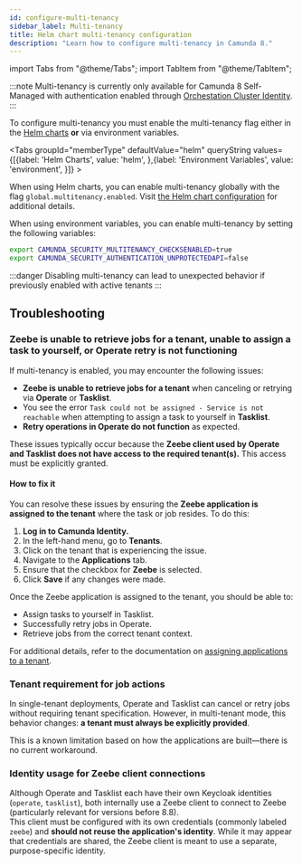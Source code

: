 ```yaml
---
id: configure-multi-tenancy
sidebar_label: Multi-tenancy
title: Helm chart multi-tenancy configuration
description: "Learn how to configure multi-tenancy in Camunda 8."
---
```


import Tabs from "@theme/Tabs";
import TabItem from "@theme/TabItem";

:::note
Multi-tenancy is currently only available for Camunda 8 Self-Managed with authentication enabled through [Orchestation Cluster Identity](/self-managed/components/orchestration-cluster/identity/overview.md).
:::

To configure multi-tenancy you must enable the multi-tenancy flag either in the [Helm charts](/self-managed/installation-methods/helm/install.md)
**or** via environment variables.

<Tabs groupId="memberType" defaultValue="helm" queryString values={[{label: 'Helm Charts', value: 'helm', },{label: 'Environment Variables', value: 'environment', }]} >
<TabItem value="helm">

When using Helm charts, you can enable multi-tenancy globally with the flag `global.multitenancy.enabled`.
Visit [the Helm chart configuration](https://artifacthub.io/packages/helm/camunda/camunda-platform#global-parameters) for additional details.

</TabItem>
<TabItem value="environment">

When using environment variables, you can enable multi-tenancy by setting the following variables:

```bash
export CAMUNDA_SECURITY_MULTITENANCY_CHECKSENABLED=true
export CAMUNDA_SECURITY_AUTHENTICATION_UNPROTECTEDAPI=false
```

</TabItem>
</Tabs>

:::danger
Disabling multi-tenancy can lead to unexpected behavior if previously enabled with active tenants
:::

## Troubleshooting

### Zeebe is unable to retrieve jobs for a tenant, unable to assign a task to yourself, or Operate retry is not functioning

If multi-tenancy is enabled, you may encounter the following issues:

- **Zeebe is unable to retrieve jobs for a tenant** when canceling or retrying via **Operate** or **Tasklist**.
- You see the error `Task could not be assigned - Service is not reachable` when attempting to assign a task to yourself in **Tasklist**.
- **Retry operations in Operate do not function** as expected.

These issues typically occur because the **Zeebe client used by Operate and Tasklist does not have access to the required tenant(s).** This access must be explicitly granted.

#### How to fix it

You can resolve these issues by ensuring the **Zeebe application is assigned to the tenant** where the task or job resides. To do this:

1. **Log in to Camunda Identity.**
2. In the left-hand menu, go to **Tenants**.
3. Click on the tenant that is experiencing the issue.
4. Navigate to the **Applications** tab.
5. Ensure that the checkbox for **Zeebe** is selected.
6. Click **Save** if any changes were made.

Once the Zeebe application is assigned to the tenant, you should be able to:

- Assign tasks to yourself in Tasklist.
- Successfully retry jobs in Operate.
- Retrieve jobs from the correct tenant context.

For additional details, refer to the documentation on [assigning applications to a tenant](/self-managed/components/management-identity/manage-tenants.md#assign-applications-to-a-tenant-1).

### Tenant requirement for job actions

In single-tenant deployments, Operate and Tasklist can cancel or retry jobs without requiring tenant specification. However, in multi-tenant mode, this behavior changes: **a tenant must always be explicitly provided**.

This is a known limitation based on how the applications are built—there is no current workaround.

### Identity usage for Zeebe client connections

Although Operate and Tasklist each have their own Keycloak identities (`operate`, `tasklist`), both internally use a Zeebe client to connect to Zeebe (particularly relevant for versions before 8.8).  
This client must be configured with its own credentials (commonly labeled `zeebe`) and **should not reuse the application's identity**. While it may appear that credentials are shared, the Zeebe client is meant to use a separate, purpose-specific identity.
